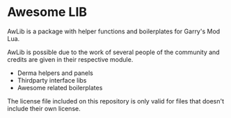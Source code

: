 # Awesome LIB

AwLib is a package with helper functions and boilerplates for Garry's Mod Lua.

AwLib is possible due to the work of several people of the community and
credits are given in their respective module.

- Derma helpers and panels
- Thirdparty interface libs
- Awesome related boilerplates

 The license file included on this repository is only valid for files that doesn't include their own license.